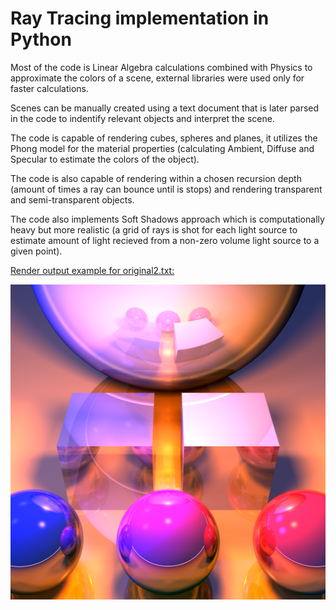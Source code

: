 # Ray Tracing implementation in Python

Most of the code is Linear Algebra calculations combined with Physics to approximate the colors of a scene, external libraries were used only for faster calculations.

Scenes can be manually created using a text document that is later parsed in the code to indentify relevant objects and interpret the scene.

The code is capable of rendering cubes, spheres and planes, it utilizes the Phong model for the material properties (calculating Ambient, Diffuse and Specular to estimate the colors of the object).

The code is also capable of rendering within a chosen recursion depth (amount of times a ray can bounce until is stops) and rendering transparent and semi-transparent objects.

The code also implements Soft Shadows approach which is computationally heavy but more realistic (a grid of rays is shot for each light source to estimate amount of light recieved from a non-zero volume light source to a given point).

 <ins>Render output example for original2.txt: </ins>

![original2](https://github.com/ItsAiZEN/Ray-Tracing-implementation-in-Python/blob/main/scenes/original2.png)
